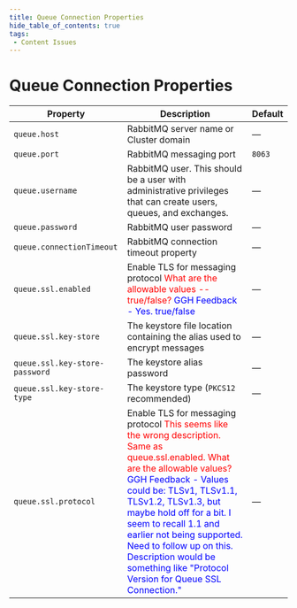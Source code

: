 ```yaml
---
title: Queue Connection Properties
hide_table_of_contents: true
tags:
 - Content Issues
---
```


# Queue Connection Properties

| Property| Description| Default |
| --- | --- | --- |
| `queue.host` | RabbitMQ server name or Cluster domain | — |
| `queue.port`| RabbitMQ messaging port | `8063`|
| `queue.username` | RabbitMQ user. This should be a user with administrative privileges that can create users, queues, and exchanges. | — |
| `queue.password` | RabbitMQ user password | — |
| `queue.connectionTimeout` | RabbitMQ connection timeout property | — |
| `queue.ssl.enabled`| Enable TLS for messaging protocol <font color="red">What are the allowable values -- true/false?</font> <font color="blue">GGH Feedback - Yes.  true/false</font>| — |
| `queue.ssl.key-store` | The keystore file location containing the alias used to encrypt messages | — |
| `queue.ssl.key-store- password`| The keystore alias password | — |
| `queue.ssl.key-store-type` | The keystore type (`PKCS12` recommended) | — |
| `queue.ssl.protocol` | Enable TLS for messaging protocol <font color="red">This seems like the wrong description. Same as queue.ssl.enabled. What are the allowable values?</font> <font color="blue">GGH Feedback - Values could be: TLSv1, TLSv1.1, TLSv1.2, TLSv1.3, but maybe hold off for a bit.  I seem to recall 1.1 and earlier not being supported.  Need to follow up on this.  Description would be something like "Protocol Version for Queue SSL Connection."</font>| — |
